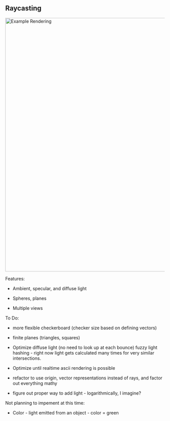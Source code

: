 Raycasting
----------
<img src='http://i.imgur.com/GIdn4.png' title='Example Rendering' width='800px' />


Features:

* Ambient, specular, and diffuse light

* Spheres, planes 

* Multiple views

To Do:

* more flexible checkerboard (checker size based on defining vectors)

* finite planes (triangles, squares)
   
* Optimize diffuse light (no need to look up at each bounce)
  fuzzy light hashing - 
  right now light gets calculated many times for very similar intersections.

* Optimize until realtime ascii rendering is possible

* refactor to use origin, vector representations instead of rays, and
   factor out everything mathy

* figure out proper way to add light - logarithmically, I imagine?

Not planning to impement at this time:

* Color - light emitted from an object - color = green
